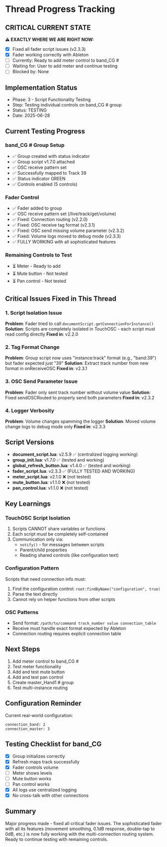 # Thread Progress Tracking

## CRITICAL CURRENT STATE
**⚠️ EXACTLY WHERE WE ARE RIGHT NOW:**
- [x] Fixed all fader script issues (v2.3.3)
- [x] Fader working correctly with Ableton
- [ ] Currently: Ready to add meter control to band_CG #
- [ ] Waiting for: User to add meter and continue testing
- [ ] Blocked by: None

## Implementation Status
- Phase: 3 - Script Functionality Testing
- Step: Testing individual controls on band_CG # group
- Status: TESTING
- Date: 2025-06-28

## Current Testing Progress
### band_CG # Group Setup
- ✅ Group created with status indicator
- ✅ Group script v1.7.0 attached
- ✅ OSC receive pattern set
- ✅ Successfully mapped to Track 39
- ✅ Status indicator GREEN
- ✅ Controls enabled (5 controls)

### Fader Control
- ✅ Fader added to group
- ✅ OSC receive pattern set (/live/track/get/volume)
- ✅ Fixed: Connection routing (v2.2.0)
- ✅ Fixed: OSC receive tag format (v2.3.1)
- ✅ Fixed: OSC send missing volume parameter (v2.3.2)
- ✅ Fixed: Volume logs moved to debug mode (v2.3.3)
- ✅ FULLY WORKING with all sophisticated features

### Remaining Controls to Test
- ⏳ Meter - Ready to add
- ⏳ Mute button - Not tested
- ⏳ Pan control - Not tested

## Critical Issues Fixed in This Thread

### 1. Script Isolation Issue
**Problem**: Fader tried to call `documentScript.getConnectionForInstance()`
**Solution**: Scripts are completely isolated in TouchOSC - each script must read config directly
**Fixed in**: v2.2.0

### 2. Tag Format Change
**Problem**: Group script now uses "instance:track" format (e.g., "band:39") but fader expected just "39"
**Solution**: Extract track number from new format in onReceiveOSC
**Fixed in**: v2.3.1

### 3. OSC Send Parameter Issue
**Problem**: Fader only sent track number without volume value
**Solution**: Fixed sendOSCRouted to properly send both parameters
**Fixed in**: v2.3.2

### 4. Logger Verbosity
**Problem**: Volume changes spamming the logger
**Solution**: Moved volume change logs to debug mode only
**Fixed in**: v2.3.3

## Script Versions
- **document_script.lua**: v2.5.9 ✅ (centralized logging working)
- **group_init.lua**: v1.7.0 ✅ (tested and working)
- **global_refresh_button.lua**: v1.4.0 ✅ (tested and working)
- **fader_script.lua**: v2.3.3 ✅ (FULLY TESTED AND WORKING)
- **meter_script.lua**: v2.1.0 ❌ (not tested)
- **mute_button.lua**: v1.1.0 ❌ (not tested)
- **pan_control.lua**: v1.1.0 ❌ (not tested)

## Key Learnings

### TouchOSC Script Isolation
1. Scripts CANNOT share variables or functions
2. Each script must be completely self-contained
3. Communication only via:
   - `notify()` - for messages between scripts
   - Parent/child properties
   - Reading shared controls (like configuration text)

### Configuration Pattern
Scripts that need connection info must:
1. Find the configuration control: `root:findByName("configuration", true)`
2. Parse the text directly
3. Cannot rely on helper functions from other scripts

### OSC Patterns
- Send format: `/path/to/command track_number value connection_table`
- Receive must handle exact format expected by Ableton
- Connection routing requires explicit connection table

## Next Steps
1. Add meter control to band_CG #
2. Test meter functionality
3. Add and test mute button
4. Add and test pan control
5. Create master_Hand1 # group
6. Test multi-instance routing

## Configuration Reminder
Current real-world configuration:
```
connection_band: 2
connection_master: 3
```

## Testing Checklist for band_CG #
- [x] Group initializes correctly
- [x] Refresh maps track successfully
- [x] Fader controls volume
- [ ] Meter shows levels
- [ ] Mute button works
- [ ] Pan control works
- [x] All logs use centralized logging
- [x] No cross-talk with other connections

## Summary
Major progress made - fixed all critical fader issues. The sophisticated fader with all its features (movement smoothing, 0.1dB response, double-tap to 0dB, etc.) is now fully working with the multi-connection routing system. Ready to continue testing with remaining controls.